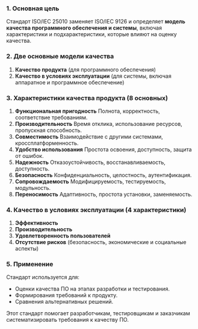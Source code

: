 ### **1. Основная цель**

Стандарт ISO/IEC 25010 заменяет ISO/IEC 9126 и определяет **модель качества программного обеспечения и системы**, включая характеристики и подхарактеристики, которые влияют на оценку качества.

### **2. Две основные модели качества**

1. **Качество продукта** (для программного обеспечения)
2. **Качество в условиях эксплуатации** (для системы, включая аппаратное и программное обеспечение)

### **3. Характеристики качества продукта (8 основных)**

1. **Функциональная пригодность**
    Полнота, корректность, соответствие требованиям.
2. **Производительность**
    Время отклика, использование ресурсов, пропускная способность.
3. **Совместимость**
    Взаимодействие с другими системами, кроссплатформенность.
4. **Удобство использования**
    Простота освоения, доступность, защита от ошибок.
5. **Надежность**
    Отказоустойчивость, восстанавливаемость, доступность.
6. **Безопасность**
    Конфиденциальность, целостность, аутентификация.
7. **Сопровождаемость**
    Модифицируемость, тестируемость, модульность.
8. **Переносимость**
    Адаптивность, простота установки, заменяемость.

### **4. Качество в условиях эксплуатации (4 характеристики)**

1. **Эффективность**
2. **Производительность**
3. **Удовлетворенность пользователей**
4. **Отсутствие рисков** (безопасность, экономические и социальные аспекты)

### **5. Применение**

Стандарт используется для:

- Оценки качества ПО на этапах разработки и тестирования.
- Формирования требований к продукту.
- Сравнения альтернативных решений.

Этот стандарт помогает разработчикам, тестировщикам и заказчикам систематизировать требования к качеству ПО.